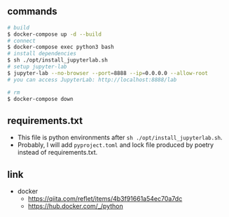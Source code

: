 
## commands

```sh
# build
$ docker-compose up -d --build
# connect
$ docker-compose exec python3 bash
# install dependencies
$ sh ./opt/install_jupyterlab.sh
# setup jupyter-lab
$ jupyter-lab --no-browser --port=8888 --ip=0.0.0.0 --allow-root
# you can access JupyterLab: http://localhost:8888/lab
```

```sh
# rm
$ docker-compose down
```

## requirements.txt

- This file is python environments after `sh ./opt/install_jupyterlab.sh`.
- Probably, I will add `pyproject.toml` and lock file produced by poetry instead of requirements.txt.

## link

- docker
  - https://qiita.com/reflet/items/4b3f91661a54ec70a7dc
  - https://hub.docker.com/_/python
